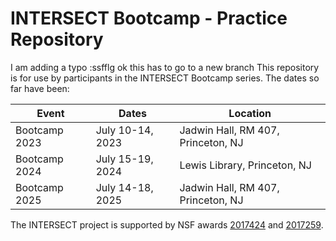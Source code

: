 # INTERSECT Bootcamp - Practice Repository

I am adding a typo :ssfflg ok this has to go to a new branch
This repository is for use by participants in the INTERSECT Bootcamp series.
The dates so far have been:


| Event | Dates | Location |
| ----- | ------| -------- |
| Bootcamp 2023 | July 10-14, 2023 | Jadwin Hall, RM 407, Princeton, NJ |
| Bootcamp 2024 | July 15-19, 2024 | Lewis Library, Princeton, NJ |
| Bootcamp 2025 | July 14-18, 2025 | Jadwin Hall, RM 407, Princeton, NJ |

The INTERSECT project is supported by NSF awards [2017424](https://www.nsf.gov/awardsearch/showAward?AWD_ID=2017424)
and [2017259](https://www.nsf.gov/awardsearch/showAward?AWD_ID=2017259).
